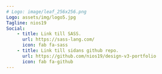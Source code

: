 ```yaml
---
# Logo: image/leaf_256x256.png
Logo: assets/img/logo5.jpg
Tagline: nios19
Social:
    - title: Link till SASS.
      url: https://sass-lang.com/
      icon: fab fa-sass
    - title: Link till sidans github repo.
      url: https://github.com/nios19/design-v3-portfolio
      icon: fab fa-github
---
```

